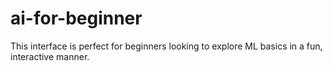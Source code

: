 # ai-for-beginner
This interface is perfect for beginners looking to explore ML basics in a fun, interactive manner.
